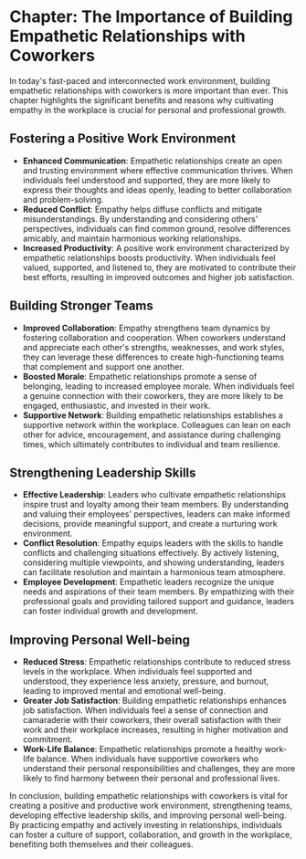 Chapter: The Importance of Building Empathetic Relationships with Coworkers
===========================================================================

In today's fast-paced and interconnected work environment, building empathetic relationships with coworkers is more important than ever. This chapter highlights the significant benefits and reasons why cultivating empathy in the workplace is crucial for personal and professional growth.

Fostering a Positive Work Environment
-------------------------------------

* **Enhanced Communication**: Empathetic relationships create an open and trusting environment where effective communication thrives. When individuals feel understood and supported, they are more likely to express their thoughts and ideas openly, leading to better collaboration and problem-solving.
* **Reduced Conflict**: Empathy helps diffuse conflicts and mitigate misunderstandings. By understanding and considering others' perspectives, individuals can find common ground, resolve differences amicably, and maintain harmonious working relationships.
* **Increased Productivity**: A positive work environment characterized by empathetic relationships boosts productivity. When individuals feel valued, supported, and listened to, they are motivated to contribute their best efforts, resulting in improved outcomes and higher job satisfaction.

Building Stronger Teams
-----------------------

* **Improved Collaboration**: Empathy strengthens team dynamics by fostering collaboration and cooperation. When coworkers understand and appreciate each other's strengths, weaknesses, and work styles, they can leverage these differences to create high-functioning teams that complement and support one another.
* **Boosted Morale**: Empathetic relationships promote a sense of belonging, leading to increased employee morale. When individuals feel a genuine connection with their coworkers, they are more likely to be engaged, enthusiastic, and invested in their work.
* **Supportive Network**: Building empathetic relationships establishes a supportive network within the workplace. Colleagues can lean on each other for advice, encouragement, and assistance during challenging times, which ultimately contributes to individual and team resilience.

Strengthening Leadership Skills
-------------------------------

* **Effective Leadership**: Leaders who cultivate empathetic relationships inspire trust and loyalty among their team members. By understanding and valuing their employees' perspectives, leaders can make informed decisions, provide meaningful support, and create a nurturing work environment.
* **Conflict Resolution**: Empathy equips leaders with the skills to handle conflicts and challenging situations effectively. By actively listening, considering multiple viewpoints, and showing understanding, leaders can facilitate resolution and maintain a harmonious team atmosphere.
* **Employee Development**: Empathetic leaders recognize the unique needs and aspirations of their team members. By empathizing with their professional goals and providing tailored support and guidance, leaders can foster individual growth and development.

Improving Personal Well-being
-----------------------------

* **Reduced Stress**: Empathetic relationships contribute to reduced stress levels in the workplace. When individuals feel supported and understood, they experience less anxiety, pressure, and burnout, leading to improved mental and emotional well-being.
* **Greater Job Satisfaction**: Building empathetic relationships enhances job satisfaction. When individuals feel a sense of connection and camaraderie with their coworkers, their overall satisfaction with their work and their workplace increases, resulting in higher motivation and commitment.
* **Work-Life Balance**: Empathetic relationships promote a healthy work-life balance. When individuals have supportive coworkers who understand their personal responsibilities and challenges, they are more likely to find harmony between their personal and professional lives.

In conclusion, building empathetic relationships with coworkers is vital for creating a positive and productive work environment, strengthening teams, developing effective leadership skills, and improving personal well-being. By practicing empathy and actively investing in relationships, individuals can foster a culture of support, collaboration, and growth in the workplace, benefiting both themselves and their colleagues.
